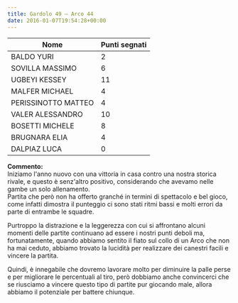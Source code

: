 ```yaml
---
title: Gardolo 49 – Arco 44
date: 2016-01-07T19:54:28+00:00
---
```

| **Nome** | **Punti segnati** |
| -------- | ----------------- |
| BALDO YURI | 2 |
| SOVILLA MASSIMO | 6 |
| UGBEYI KESSEY | 11 |
| MALFER MICHAEL | 4 |
| PERISSINOTTO MATTEO | 4 |
| VALER ALESSANDRO | 10 |
| BOSETTI MICHELE | 8 |
| BRUGNARA ELIA | 4 |
| DALPIAZ LUCA | 0 |

**Commento:**  
Iniziamo l'anno nuovo con una vittoria in casa contro una nostra storica rivale, e questo è senz'altro positivo, considerando che avevamo nelle gambe un solo allenamento.  
Partita che però non ha offerto granché in termini di spettacolo e bel gioco, come infatti dimostra il punteggio ci sono stati ritmi bassi e molti errori da parte di entrambe le squadre.

Purtroppo la distrazione e la leggerezza con cui si affrontano alcuni momenti delle partite continuano ad essere i nostri punti deboli ma, fortunatamente, quando abbiamo sentito il fiato sul collo di un Arco che non ha mai ceduto, abbiamo trovato la lucidità per realizzare dei canestri facili e vincere la partita.

Quindi, è innegabile che dovremo lavorare molto per diminuire la palle perse e per migliorare le percentuali al tiro, però dobbiamo anche convincerci che se riusciamo a vincere questo tipo di partite pur giocando male, allora abbiamo il potenziale per battere chiunque.
